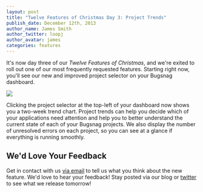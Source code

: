 ```yaml
---
layout: post
title: "Twelve Features of Christmas Day 3: Project Trends"
publish_date: December 12th, 2013
author_name: James Smith
author_twitter: loopj
author_avatar: james
categories: features
---
```


It's now day three of our *Twelve Features of Christmas*, and we're exited to roll out one of our most frequently requested features. Starting right now, you'll see our new and improved project selector on your Bugsnag dashboard.

![](/img/posts/project-trends.png)

Clicking the project selector at the top-left of your dashboard now shows you a two-week trend chart. Project trends can help you decide which of your applications need attention and help you to better understand the current state of each of your Bugsnag projects. We also display the number of unresolved errors on each project, so you can see at a glance if everything is running smoothly.


We'd Love Your Feedback
-----------------------

Get in contact with us [via email](mailto:support@bugsnag.com) to tell us what you think about the new feature. We'd love to hear your feedback! Stay posted via our blog or [twitter](https://twitter.com/bugsnag) to see what we release tomorrow!
